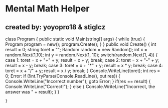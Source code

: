 # Mental Math Helper 
## created by: yoyopro18 & stiglcz
class Program {
        public static void Main(string[] args) {
            while (true) {
                Program program = new();
                program.Create();
            }
        }
        public void Create() {
            int result = 0;
            string toret = "";
            Random random = new Random();
            int x = random.Next(1,10);
            int y = random.Next(1, 10);
            switch(random.Next(1, 4)) {
                case 1:
                    toret = x + "+" + y;
                    result = x + y;
                    break;
                case 2:
                    toret = x + "-" + y;
                    result = x - y;
                    break;
                case 3:
                    toret = x + "*" + y;
                    result = x * y;
                    break;
                case 4:
                    toret = x + "/" + y;
                    result = x / y;
                    break;
            }
            Console.WriteLine(toret);
            int res = 0;
            Error:
            if (!int.TryParse(Console.ReadLine(), out res)) {
                Console.WriteLine("Incorrect number");
                goto Error;
            }
            if(res == result) {
                Console.WriteLine("Correct!");
            } else {
                Console.WriteLine("Incorrect, the answer was " + result);
            }
        }


    }
 
